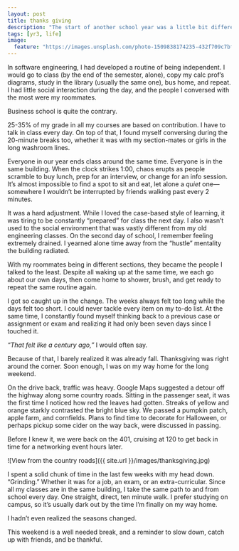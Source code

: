 ```yaml
---
layout: post
title: thanks giving
description: "The start of another school year was a little bit different this time around."
tags: [yr3, life]
image:
  feature: "https://images.unsplash.com/photo-1509838174235-432f709c7bfd?ixlib=rb-1.2.1&ixid=eyJhcHBfaWQiOjEyMDd9&auto=format&fit=crop&w=2850&q=80"
---
```


In software engineering, I had developed a routine of being independent. I would go to class (by the end of the semester, alone), copy my calc prof’s diagrams, study in the library (usually the same one), bus home, and repeat. I had little social interaction during the day, and the people I conversed with the most were my roommates.

Business school is quite the contrary.

25-35% of my grade in all my courses are based on contribution. I have to talk in class every day. On top of that, I found myself conversing during the 20-minute breaks too, whether it was with my section-mates or girls in the long washroom lines.

Everyone in our year ends class around the same time. Everyone is in the same building. When the clock strikes 1:00, chaos erupts as people scramble to buy lunch, prep for an interview, or change for an info session. It’s almost impossible to find a spot to sit and eat, let alone a *quiet* one—somewhere I wouldn’t be interrupted by friends walking past every 2 minutes.

It was a hard adjustment. While I loved the case-based style of learning, it was tiring to be constantly “prepared” for class the next day. I also wasn’t used to the social environment that was vastly different from my old engineering classes. On the second day of school, I remember feeling extremely drained. I yearned alone time away from the “hustle” mentality the building radiated.

With my roommates being in different sections, they became the people I talked to the least. Despite all waking up at the same time, we each go about our own days, then come home to shower, brush, and get ready to repeat the same routine again.

I got so caught up in the change. The weeks always felt too long while the days felt too short. I could never tackle every item on my to-do list. At the same time, I constantly found myself thinking back to a previous case or assignment or exam and realizing it had only been seven days since I touched it.

*“That felt like a century ago,”* I would often say.

Because of that, I barely realized it was already fall. Thanksgiving was right around the corner. Soon enough, I was on my way home for the long weekend.

On the drive back, traffic was heavy. Google Maps suggested a detour off the highway along some country roads. Sitting in the passenger seat, it was the first time I noticed how red the leaves had gotten. Streaks of yellow and orange starkly contrasted the bright blue sky. We passed a pumpkin patch, apple farm, and cornfields. Plans to find time to decorate for Halloween, or perhaps pickup some cider on the way back, were discussed in passing.

Before I knew it, we were back on the 401, cruising at 120 to get back in time for a networking event hours later.

 ![View from the country roads]({{ site.url }}/images/thanksgiving.jpg)

 I spent a solid chunk of time in the last few weeks with my head down. “Grinding.” Whether it was for a job, an exam, or an extra-curricular. Since all my classes are in the same building, I take the same path to and from school every day. One straight, direct, ten minute walk. I prefer studying on campus, so it’s usually dark out by the time I’m finally on my way home.

I hadn’t even realized the seasons changed.

This weekend is a well needed break, and a reminder to slow down, catch up with friends, and be thankful.
